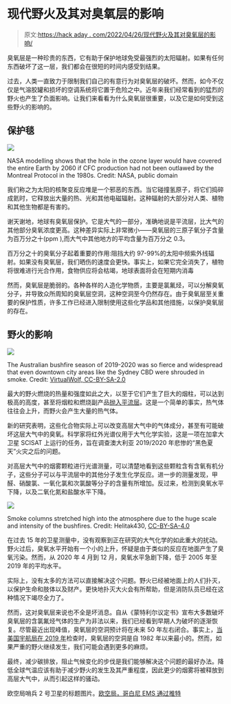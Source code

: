 # 现代野火及其对臭氧层的影响

> 原文:[https://hack aday . com/2022/04/26/现代野火及其对臭氧层的影响/](https://hackaday.com/2022/04/26/modern-wildfires-and-their-effect-on-the-ozone-layer/)

臭氧层是一种珍贵的东西，它有助于保护地球免受最强烈的太阳辐射。如果有任何东西破坏了这一层，我们都会在很短的时间内感受到结果。

过去，人类一直致力于限制我们自己的有意行为对臭氧层的破坏。然而，如今不仅仅是气溶胶罐和损坏的空调系统将它置于危险之中。近年来我们经常看到的猛烈的野火也产生了负面影响。让我们来看看为什么臭氧层很重要，以及它是如何受到这些野火的影响的。

## 保护毯

![](../Images/a9b13fdb7d9aea6eb9119cd08ad8feb4.png)

NASA modelling shows that the hole in the ozone layer would have covered the entire Earth by 2060 if CFC production had not been outlawed by the Montreal Protocol in the 1980s. Credit: NASA, public domain

我们称之为太阳的核聚变反应堆是一个邪恶的东西。当它碰撞氢原子，将它们捣碎成氦时，它释放出大量的热、光和其他电磁辐射。这种辐射的大部分对人类、植物和其他生物都是有害的。

谢天谢地，地球有臭氧层保护。它是大气的一部分，准确地说是平流层，比大气的其他部分臭氧浓度更高。这种差异实际上非常微小——臭氧层的三原子氧分子含量为百万分之十(ppm ),而大气中其他地方的平均含量为百万分之 0.3。

百万分之十的臭氧分子起着重要的作用:阻挡大约 97-99%的太阳中频紫外线辐射。如果没有臭氧层，我们晒伤的速度会更快。事实上，如果它完全消失了，植物将很难进行光合作用，食物供应将会枯竭，地球表面将会在短期内消毒

然而，臭氧层是脆弱的。各种各样的人造化学物质，主要是氯氟烃，可以分解臭氧分子，并导致众所周知的臭氧层空洞，这种空洞至今仍然存在。由于臭氧层至关重要的保护性质，许多工作已经进入限制使用这些化学品和其他措施，以保护臭氧层的存在。

## 野火的影响

![](../Images/b60c9bddcf3dc33632d82ff1e4b2440c.png)

The Australian bushfire season of 2019-2020 was so fierce and widespread that even downtown city areas like the Sydney CBD were shrouded in smoke. Credit: [VirtualWolf, CC-BY-SA-2.0](https://en.wikipedia.org/wiki/File:Sydney_bushfire_smoke_on_George_St_(49197319478).jpg)

最大的野火燃烧的热量和强度如此之大，以至于它们产生了巨大的烟柱，可以达到极高的高度，甚至将烟粒和燃烧副产品[抛入平流层](https://hackaday.com/2022/01/25/would-nuclear-winter-cancel-out-global-warming/)。这是一个简单的事实，热气体往往会上升，而野火会产生大量的热气体。

新的研究表明，这些化合物实际上可以改变高层大气中的气体成分，甚至有可能破坏这层大气中的臭氧。科学家将红外光谱仪用于大气化学实验，这是一项在加拿大卫星 SCISAT 上运行的任务，旨在调查澳大利亚 2019/2020 年悲惨的“黑色夏天”火灾之后的问题。

对高层大气中的烟雾颗粒进行光谱测量，可以清楚地看到这些颗粒含有含氧有机分子，这些分子可以与平流层中的其他分子发生化学反应。进一步的测量发现，甲醛、硝酸氯、一氧化氯和次氯酸等分子的含量有所增加。反过来，检测到臭氧水平下降，以及二氧化氮和盐酸水平下降。

![](../Images/538cee4a8f45c5f33748b7144a261594.png)

Smoke columns stretched high into the atmosphere due to the huge scale and intensity of the bushfires. Credit: Helitak430, [CC-BY-SA-4.0](https://en.wikipedia.org/wiki/File:Werombi_Bushfire.jpg#/media/File:Werombi_Bushfire.jpg)

在过去 15 年的卫星测量中，没有观察到正在研究的大气化学的如此重大的扰动。野火过后，臭氧水平开始有一个小的上升，怀疑是由于类似的反应在地面产生了臭氧污染。然而，从 2020 年 4 月到 12 月，臭氧水平急剧下降，低于 2005 年至 2019 年的平均水平。

实际上，没有太多的方法可以直接解决这个问题。野火已经被地面上的人们扑灭，以保护生命和肢体以及财产。更快地扑灭大火会有所帮助，但是消防队员已经在这种情况下竭尽全力了。

然而，这对臭氧层来说也不全是坏消息。自从《蒙特利尔议定书》宣布大多数破坏臭氧层的含氯氟烃气体的生产为非法以来，我们已经看到早期人为破坏的逐渐恢复。尽管最近出现峰值，臭氧层的空洞预计将在未来 50 年左右闭合。事实上，[当美国宇航局在 2019 年](https://thehill.com/policy/energy-environment/466792-ozone-hole-shrinks-to-lowest-size-since-1982-unrelated-to-climate)检查时，臭氧层的空洞是自 1982 年以来最小的。然而，如果严重的野火继续发生，我们可能会遇到更多的麻烦。

最终，减少碳排放，阻止气候变化的步伐是我们能够解决这个问题的最好办法。降低全球气温应该有助于减少野火的发生及其严重程度，因此更少的烟雾将被释放到高层大气中，从而引起这样的骚动。

欧空局哨兵 2 号卫星的标题图片。[欧空局，哥白尼 EMS 通过推特](https://twitter.com/CopernicusEMS/status/1212048160639639557/photo/1)
